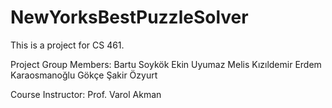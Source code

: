# NewYorksBestPuzzleSolver
This is a project for CS 461.

Project Group Members: 
Bartu Soykök
Ekin Uyumaz
Melis Kızıldemir
Erdem Karaosmanoğlu
Gökçe Şakir Özyurt

Course Instructor: Prof. Varol Akman
